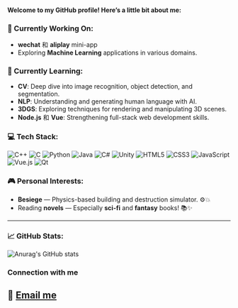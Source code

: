 #### Welcome to my GitHub profile! Here’s a little bit about me:

### 🔭 Currently Working On:
- **wechat** 和 **aliplay** mini-app
- Exploring **Machine Learning** applications in various domains.

### 🌱 Currently Learning:
- **CV**: Deep dive into image recognition, object detection, and segmentation.
- **NLP**: Understanding and generating human language with AI.
- **3DGS**: Exploring techniques for rendering and manipulating 3D scenes.
- **Node.js** 和 **Vue**: Strengthening full-stack web development skills.

### 💻 Tech Stack:
![C++](https://img.shields.io/badge/C++-00599C?logo=cplusplus&logoColor=white)
![C](https://img.shields.io/badge/C-A8B9CC?logo=c&logoColor=black)
![Python](https://img.shields.io/badge/Python-3776AB?logo=python&logoColor=white)
![Java](https://img.shields.io/badge/Java-007396?logo=java&logoColor=white)
![C#](https://img.shields.io/badge/C%23-239120?logo=csharp&logoColor=white)
![Unity](https://img.shields.io/badge/Unity-000000?logo=unity&logoColor=white)
![HTML5](https://img.shields.io/badge/HTML5-E34F26?logo=html5&logoColor=white)
![CSS3](https://img.shields.io/badge/CSS3-1572B6?logo=css3&logoColor=white)
![JavaScript](https://img.shields.io/badge/JavaScript-F7DF1E?logo=javascript&logoColor=black)
![Vue.js](https://img.shields.io/badge/Vue.js-4FC08D?logo=vuedotjs&logoColor=white)
![Qt](https://img.shields.io/badge/Qt-41CD52?logo=qt&logoColor=white)

### 🎮 Personal Interests:
- **Besiege** — Physics-based building and destruction simulator. ⚙️💥
- Reading **novels** — Especially **sci-fi** and **fantasy** books! 📚✨
---

### 📈 GitHub Stats:
![Anurag's GitHub stats](https://github-readme-stats.vercel.app/api?username=blackdover)

### Connection with me
📧 [Email me](mailto:blackdover@163.com)
---
